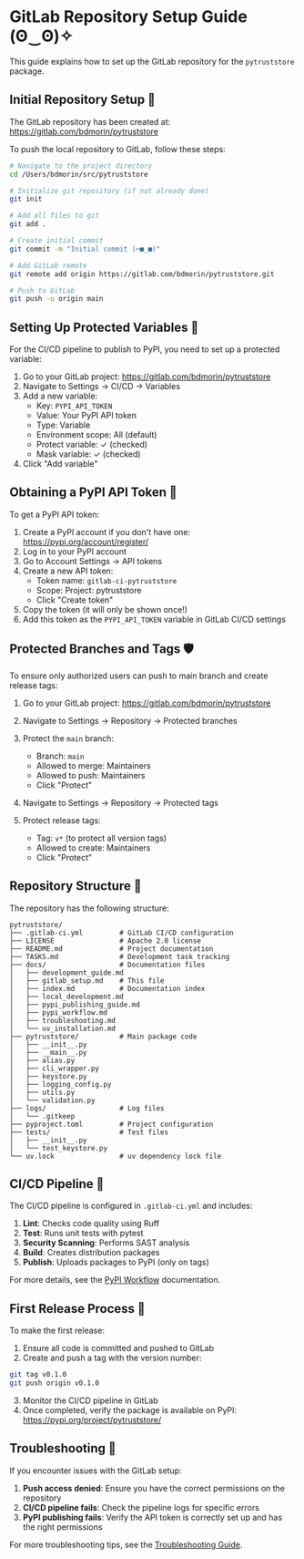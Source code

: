 # GitLab Repository Setup Guide (ʘ‿ʘ)✧

This guide explains how to set up the GitLab repository for the `pytruststore` package.

## Initial Repository Setup 🚀

The GitLab repository has been created at: https://gitlab.com/bdmorin/pytruststore

To push the local repository to GitLab, follow these steps:

```bash
# Navigate to the project directory
cd /Users/bdmorin/src/pytruststore

# Initialize git repository (if not already done)
git init

# Add all files to git
git add .

# Create initial commit
git commit -m "Initial commit (⌐■_■)"

# Add GitLab remote
git remote add origin https://gitlab.com/bdmorin/pytruststore.git

# Push to GitLab
git push -u origin main
```

## Setting Up Protected Variables 🔐

For the CI/CD pipeline to publish to PyPI, you need to set up a protected variable:

1. Go to your GitLab project: https://gitlab.com/bdmorin/pytruststore
2. Navigate to Settings → CI/CD → Variables
3. Add a new variable:
   - Key: `PYPI_API_TOKEN`
   - Value: Your PyPI API token
   - Type: Variable
   - Environment scope: All (default)
   - Protect variable: ✓ (checked)
   - Mask variable: ✓ (checked)
4. Click "Add variable"

## Obtaining a PyPI API Token 🔑

To get a PyPI API token:

1. Create a PyPI account if you don't have one: https://pypi.org/account/register/
2. Log in to your PyPI account
3. Go to Account Settings → API tokens
4. Create a new API token:
   - Token name: `gitlab-ci-pytruststore`
   - Scope: Project: pytruststore
   - Click "Create token"
5. Copy the token (it will only be shown once!)
6. Add this token as the `PYPI_API_TOKEN` variable in GitLab CI/CD settings

## Protected Branches and Tags 🛡️

To ensure only authorized users can push to main branch and create release tags:

1. Go to your GitLab project: https://gitlab.com/bdmorin/pytruststore
2. Navigate to Settings → Repository → Protected branches
3. Protect the `main` branch:
   - Branch: `main`
   - Allowed to merge: Maintainers
   - Allowed to push: Maintainers
   - Click "Protect"

4. Navigate to Settings → Repository → Protected tags
5. Protect release tags:
   - Tag: `v*` (to protect all version tags)
   - Allowed to create: Maintainers
   - Click "Protect"

## Repository Structure 📁

The repository has the following structure:

```
pytruststore/
├── .gitlab-ci.yml         # GitLab CI/CD configuration
├── LICENSE                # Apache 2.0 license
├── README.md              # Project documentation
├── TASKS.md               # Development task tracking
├── docs/                  # Documentation files
│   ├── development_guide.md
│   ├── gitlab_setup.md    # This file
│   ├── index.md           # Documentation index
│   ├── local_development.md
│   ├── pypi_publishing_guide.md
│   ├── pypi_workflow.md
│   ├── troubleshooting.md
│   └── uv_installation.md
├── pytruststore/          # Main package code
│   ├── __init__.py
│   ├── __main__.py
│   ├── alias.py
│   ├── cli_wrapper.py
│   ├── keystore.py
│   ├── logging_config.py
│   ├── utils.py
│   └── validation.py
├── logs/                  # Log files
│   └── .gitkeep
├── pyproject.toml         # Project configuration
├── tests/                 # Test files
│   ├── __init__.py
│   └── test_keystore.py
└── uv.lock                # uv dependency lock file
```

## CI/CD Pipeline 🔄

The CI/CD pipeline is configured in `.gitlab-ci.yml` and includes:

1. **Lint**: Checks code quality using Ruff
2. **Test**: Runs unit tests with pytest
3. **Security Scanning**: Performs SAST analysis
4. **Build**: Creates distribution packages
5. **Publish**: Uploads packages to PyPI (only on tags)

For more details, see the [PyPI Workflow](pypi_workflow.md) documentation.

## First Release Process 🎉

To make the first release:

1. Ensure all code is committed and pushed to GitLab
2. Create and push a tag with the version number:

```bash
git tag v0.1.0
git push origin v0.1.0
```

3. Monitor the CI/CD pipeline in GitLab
4. Once completed, verify the package is available on PyPI: https://pypi.org/project/pytruststore/

## Troubleshooting 🔧

If you encounter issues with the GitLab setup:

1. **Push access denied**: Ensure you have the correct permissions on the repository
2. **CI/CD pipeline fails**: Check the pipeline logs for specific errors
3. **PyPI publishing fails**: Verify the API token is correctly set up and has the right permissions

For more troubleshooting tips, see the [Troubleshooting Guide](troubleshooting.md).
